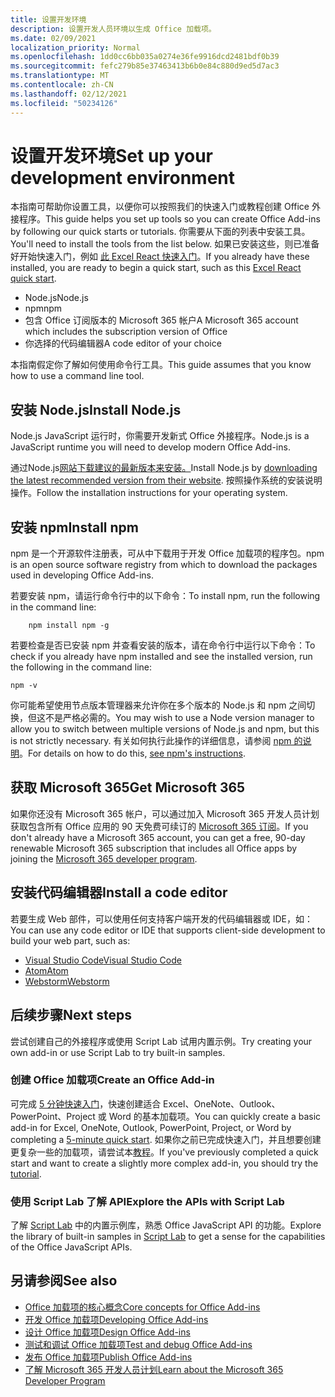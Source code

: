 ```yaml
---
title: 设置开发环境
description: 设置开发人员环境以生成 Office 加载项。
ms.date: 02/09/2021
localization_priority: Normal
ms.openlocfilehash: 1dd0cc6bb035a0274e36fe9916dcd2481bdf0b39
ms.sourcegitcommit: fefc279b85e37463413b6b0e84c880d9ed5d7ac3
ms.translationtype: MT
ms.contentlocale: zh-CN
ms.lasthandoff: 02/12/2021
ms.locfileid: "50234126"
---
```

# <a name="set-up-your-development-environment"></a><span data-ttu-id="89ea8-103">设置开发环境</span><span class="sxs-lookup"><span data-stu-id="89ea8-103">Set up your development environment</span></span>

<span data-ttu-id="89ea8-104">本指南可帮助你设置工具，以便你可以按照我们的快速入门或教程创建 Office 外接程序。</span><span class="sxs-lookup"><span data-stu-id="89ea8-104">This guide helps you set up tools so you can create Office Add-ins by following our quick starts or tutorials.</span></span> <span data-ttu-id="89ea8-105">你需要从下面的列表中安装工具。</span><span class="sxs-lookup"><span data-stu-id="89ea8-105">You'll need to install the tools from the list below.</span></span> <span data-ttu-id="89ea8-106">如果已安装这些，则已准备好开始快速入门，例如 [此 Excel React 快速入门](../quickstarts/excel-quickstart-react.md)。</span><span class="sxs-lookup"><span data-stu-id="89ea8-106">If you already have these installed, you are ready to begin a quick start, such as this [Excel React quick start](../quickstarts/excel-quickstart-react.md).</span></span>

- <span data-ttu-id="89ea8-107">Node.js</span><span class="sxs-lookup"><span data-stu-id="89ea8-107">Node.js</span></span>
- <span data-ttu-id="89ea8-108">npm</span><span class="sxs-lookup"><span data-stu-id="89ea8-108">npm</span></span>
- <span data-ttu-id="89ea8-109">包含 Office 订阅版本的 Microsoft 365 帐户</span><span class="sxs-lookup"><span data-stu-id="89ea8-109">A Microsoft 365 account which includes the subscription version of Office</span></span>
- <span data-ttu-id="89ea8-110">你选择的代码编辑器</span><span class="sxs-lookup"><span data-stu-id="89ea8-110">A code editor of your choice</span></span>

<span data-ttu-id="89ea8-111">本指南假定你了解如何使用命令行工具。</span><span class="sxs-lookup"><span data-stu-id="89ea8-111">This guide assumes that you know how to use a command line tool.</span></span> 

## <a name="install-nodejs"></a><span data-ttu-id="89ea8-112">安装 Node.js</span><span class="sxs-lookup"><span data-stu-id="89ea8-112">Install Node.js</span></span>

<span data-ttu-id="89ea8-113">Node.js JavaScript 运行时，你需要开发新式 Office 外接程序。</span><span class="sxs-lookup"><span data-stu-id="89ea8-113">Node.js is a JavaScript runtime you will need to develop modern Office Add-ins.</span></span>

<span data-ttu-id="89ea8-114">通过Node.js[网站下载建议的最新版本来安装。](https://nodejs.org)</span><span class="sxs-lookup"><span data-stu-id="89ea8-114">Install Node.js by [downloading the latest recommended version from their website](https://nodejs.org).</span></span> <span data-ttu-id="89ea8-115">按照操作系统的安装说明操作。</span><span class="sxs-lookup"><span data-stu-id="89ea8-115">Follow the installation instructions for your operating system.</span></span>

## <a name="install-npm"></a><span data-ttu-id="89ea8-116">安装 npm</span><span class="sxs-lookup"><span data-stu-id="89ea8-116">Install npm</span></span>

<span data-ttu-id="89ea8-117">npm 是一个开源软件注册表，可从中下载用于开发 Office 加载项的程序包。</span><span class="sxs-lookup"><span data-stu-id="89ea8-117">npm is an open source software registry from which to download the packages used in developing Office Add-ins.</span></span>

<span data-ttu-id="89ea8-118">若要安装 npm，请运行命令行中的以下命令：</span><span class="sxs-lookup"><span data-stu-id="89ea8-118">To install npm, run the following in the command line:</span></span>

```command&nbsp;line
    npm install npm -g
```

<span data-ttu-id="89ea8-119">若要检查是否已安装 npm 并查看安装的版本，请在命令行中运行以下命令：</span><span class="sxs-lookup"><span data-stu-id="89ea8-119">To check if you already have npm installed and see the installed version, run the following in the command line:</span></span>

```command&nbsp;line
npm -v
```

<span data-ttu-id="89ea8-120">你可能希望使用节点版本管理器来允许你在多个版本的 Node.js 和 npm 之间切换，但这不是严格必需的。</span><span class="sxs-lookup"><span data-stu-id="89ea8-120">You may wish to use a Node version manager to allow you to switch between multiple versions of Node.js and npm, but this is not strictly necessary.</span></span> <span data-ttu-id="89ea8-121">有关如何执行此操作的详细信息，请参阅 [npm 的说明](https://docs.npmjs.com/downloading-and-installing-node-js-and-npm)。</span><span class="sxs-lookup"><span data-stu-id="89ea8-121">For details on how to do this, [see npm's instructions](https://docs.npmjs.com/downloading-and-installing-node-js-and-npm).</span></span>

## <a name="get-microsoft-365"></a><span data-ttu-id="89ea8-122">获取 Microsoft 365</span><span class="sxs-lookup"><span data-stu-id="89ea8-122">Get Microsoft 365</span></span>

<span data-ttu-id="89ea8-123">如果你还没有 Microsoft 365 帐户，可以通过加入 Microsoft 365 开发人员计划获取包含所有 Office 应用的 90 天免费可续订的 [Microsoft 365 订阅](https://developer.microsoft.com/office/dev-program)。</span><span class="sxs-lookup"><span data-stu-id="89ea8-123">If you don't already have a Microsoft 365 account, you can get a free, 90-day renewable Microsoft 365 subscription that includes all Office apps by joining the [Microsoft 365 developer program](https://developer.microsoft.com/office/dev-program).</span></span>

## <a name="install-a-code-editor"></a><span data-ttu-id="89ea8-124">安装代码编辑器</span><span class="sxs-lookup"><span data-stu-id="89ea8-124">Install a code editor</span></span>

<span data-ttu-id="89ea8-125">若要生成 Web 部件，可以使用任何支持客户端开发的代码编辑器或 IDE，如：</span><span class="sxs-lookup"><span data-stu-id="89ea8-125">You can use any code editor or IDE that supports client-side development to build your web part, such as:</span></span>

- [<span data-ttu-id="89ea8-126">Visual Studio Code</span><span class="sxs-lookup"><span data-stu-id="89ea8-126">Visual Studio Code</span></span>](https://code.visualstudio.com/)
- [<span data-ttu-id="89ea8-127">Atom</span><span class="sxs-lookup"><span data-stu-id="89ea8-127">Atom</span></span>](https://atom.io)
- [<span data-ttu-id="89ea8-128">Webstorm</span><span class="sxs-lookup"><span data-stu-id="89ea8-128">Webstorm</span></span>](https://www.jetbrains.com/webstorm)

## <a name="next-steps"></a><span data-ttu-id="89ea8-129">后续步骤</span><span class="sxs-lookup"><span data-stu-id="89ea8-129">Next steps</span></span>

<span data-ttu-id="89ea8-130">尝试创建自己的外接程序或使用 Script Lab 试用内置示例。</span><span class="sxs-lookup"><span data-stu-id="89ea8-130">Try creating your own add-in or use Script Lab to try built-in samples.</span></span>

### <a name="create-an-office-add-in"></a><span data-ttu-id="89ea8-131">创建 Office 加载项</span><span class="sxs-lookup"><span data-stu-id="89ea8-131">Create an Office Add-in</span></span>

<span data-ttu-id="89ea8-132">可完成 [5 分钟快速入门](../index.yml)，快速创建适合 Excel、OneNote、Outlook、PowerPoint、Project 或 Word 的基本加载项。</span><span class="sxs-lookup"><span data-stu-id="89ea8-132">You can quickly create a basic add-in for Excel, OneNote, Outlook, PowerPoint, Project, or Word by completing a [5-minute quick start](../index.yml).</span></span> <span data-ttu-id="89ea8-133">如果你之前已完成快速入门，并且想要创建更复杂一些的加载项，请尝试本[教程](../index.yml)。</span><span class="sxs-lookup"><span data-stu-id="89ea8-133">If you've previously completed a quick start and want to create a slightly more complex add-in, you should try the [tutorial](../index.yml).</span></span>

### <a name="explore-the-apis-with-script-lab"></a><span data-ttu-id="89ea8-134">使用 Script Lab 了解 API</span><span class="sxs-lookup"><span data-stu-id="89ea8-134">Explore the APIs with Script Lab</span></span>

<span data-ttu-id="89ea8-135">了解 [Script Lab](explore-with-script-lab.md) 中的内置示例库，熟悉 Office JavaScript API 的功能。</span><span class="sxs-lookup"><span data-stu-id="89ea8-135">Explore the library of built-in samples in [Script Lab](explore-with-script-lab.md) to get a sense for the capabilities of the Office JavaScript APIs.</span></span>

## <a name="see-also"></a><span data-ttu-id="89ea8-136">另请参阅</span><span class="sxs-lookup"><span data-stu-id="89ea8-136">See also</span></span>

- [<span data-ttu-id="89ea8-137">Office 加载项的核心概念</span><span class="sxs-lookup"><span data-stu-id="89ea8-137">Core concepts for Office Add-ins</span></span>](../overview/core-concepts-office-add-ins.md)
- [<span data-ttu-id="89ea8-138">开发 Office 加载项</span><span class="sxs-lookup"><span data-stu-id="89ea8-138">Developing Office Add-ins</span></span>](../develop/develop-overview.md)
- [<span data-ttu-id="89ea8-139">设计 Office 加载项</span><span class="sxs-lookup"><span data-stu-id="89ea8-139">Design Office Add-ins</span></span>](../design/add-in-design.md)
- [<span data-ttu-id="89ea8-140">测试和调试 Office 加载项</span><span class="sxs-lookup"><span data-stu-id="89ea8-140">Test and debug Office Add-ins</span></span>](../testing/test-debug-office-add-ins.md)
- [<span data-ttu-id="89ea8-141">发布 Office 加载项</span><span class="sxs-lookup"><span data-stu-id="89ea8-141">Publish Office Add-ins</span></span>](../publish/publish.md)
- [<span data-ttu-id="89ea8-142">了解 Microsoft 365 开发人员计划</span><span class="sxs-lookup"><span data-stu-id="89ea8-142">Learn about the Microsoft 365 Developer Program</span></span>](https://developer.microsoft.com/microsoft-365/dev-program)